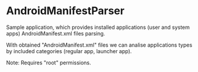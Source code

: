 AndroidManifestParser
=====================

Sample application, which provides installed applications (user and system apps) AndroidManifest.xml files parsing.

With obtained "AndroidManifest.xml" files we can analise applications types by included categories (regular app, launcher app).

Note: Requires "root" permissions.

